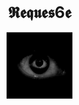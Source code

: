 <div align="center">
    <h1 style="font-size: 3em;">𝕽𝖊𝖖𝖚𝖊𝖘6𝖊</h1>
</div>
<div align="center">
    <img src="V2mH.gif" width="35%">
</div>
